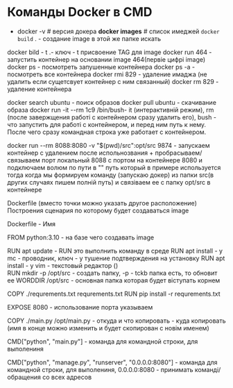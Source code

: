 # Команды Docker в CMD
- docker -v # версия докера
**docker images** # список имеджей
`docker build` . - создание image в этой же папке искать 

docker bild - t .- ключ - t присвоение TAG для image
docker run 464 - запустить контейнер на основании image 464(первіе цифрі image) 
docker ps - посмотреть запушенные контейнера 
docker ps -a - посмотреть все контейнера
docker rmi 829 - удаление имаджа (не удалить если сущетсвует контейнер с ним связанный)
docker rm 829 - удаление контейнера 


docker search ubuntu - поиск образов 
docker pull ubuntu - скачивание образа
docker run -it --rm 1с9 /bin/bush- it (интерактивній режим), rm (после завержщения работі с контейнером сразу удалить его), bush - что запустить для работі с контейнером, и перед ним путь к нему. После чего сразу командная строка уже работает с контейнером.

docker run --rm 8088:8080 -v "$(pwd)/src":opt/src 9874 - запускаем контейнер с удалением после испольнозвания + пробрасываем/связываем порт локальный 8088 с портом на контейнере 8080 и подключаем волюм по пути в "" путь который в примере используется тогда когда мы формируем команду (запускаю докер) из папки src(в других случаях пишем полній путь) и связіваем ее с папку opt/src в контейнере






Dockerfile (вместо точки можно указать другое расположение)
Построения сценария по которому будет создаваться image

Dockerfile - Имя


FROM python:3.10 - на базе чего создавать image

RUN apt update - RUN это выполнить команду в среде 
RUN apt install - y mc - проводник, ключ - y тушение подтверждения на установку
RUN apt install - y vim - текстовый редактор ()  
RUN mkdir -p /opt/src - создать папку, -p - tckb папка есть, то обновит ее
WORDDIR /opt/src - основная папка которая будет віступать корнем

COPY ./requrements.txt requrements.txt
RUN pip install -r requrements.txt


EXPOSE 8080 - использование порта указываем

COPY ./main.py /opt/main.py - откуда и что копировать - куда копировать (имя в конце можно изменить и будет скопирован с новім именем)

CMD["python", "main.py"] - команда для командной строки, для выполениня

CMD["python", "manage.py", "runserver", "0.0.0.0:8080"] - команда для командной строки, для выполениня, 0.0.0.0:8080 - принимать команді/обращения со всех адресов



